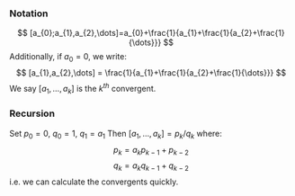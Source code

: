 ### Notation
$$
[a_{0};a_{1},a_{2},\dots]=a_{0}+\frac{1}{a_{1}+\frac{1}{a_{2}+\frac{1}{\dots}}}
$$
Additionally, if $a_{0}=0$, we write:
$$
[a_{1},a_{2},\dots] = \frac{1}{a_{1}+\frac{1}{a_{2}+\frac{1}{\dots}}}
$$
We say $[a_{1},\dots,a_{k}]$ is the $k^{th}$ convergent. 
### Recursion
Set $p_{0}=0$, $q_{0}=1$, $q_{1}=a_{1}$
Then $[a_{1},\dots,a_{k}]=p_{k} /q_{k}$ where:
$$
p_{k}=a_{k}p_{k-1}+p_{k-2} 
$$
$$
q_{k}=a_{k}q_{k-1}+q_{k-2}
$$
i.e. we can calculate the convergents quickly. 